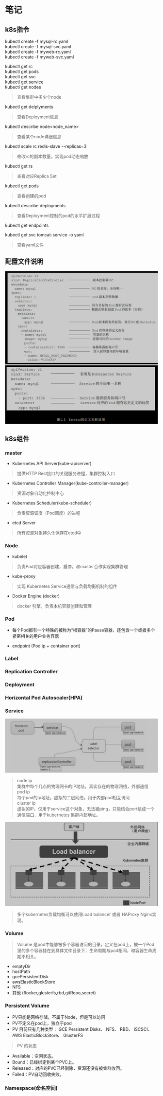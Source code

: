 # 笔记

## k8s指令  

kubectl create -f mysql-rc.yaml  
kubectl create -f mysql-svc.yaml  
kubectl create -f myweb-rc.yaml  
kubectl create -f myweb-svc.yaml  

kubectl get rc  
kubectl get pods  
kubectl get svc  
kubectl get service  
kubectl get nodes  
> 查看集群中多少个node  

kubectl get delplyments  
> 查看Deployment信息

kubectl describe node<node_name>
> 查看某个node详细信息  

kubectl scale rc redis-slave --replicas=3
> 修改rc的副本数量，实现pod动态缩放

kubectl get rs
> 查看对应Replica Set

kubectl get pods
> 查看创建的pod

kubectl describe deployments
> 查看Deployment控制的pod的水平扩展过程

kubectl get endpoints

kubectl get svc tomcat-service -o yaml
> 查看yaml文件

## 配置文件说明

![avatar](./img/replicationController.png)
![avatar](./img/service.png)

## k8s组件  

### master  

+ Kubernetes API Server(kube-apiserver)

> 提供HTTP Rest接口的关键服务进程，集群控制入口

+ Kubernetes Controller Manager(kube-controller-manager)

> 资源对象自动化控制中心

+ Kubernetes Scheduler(kube-scheduler)

> 负责资源调度（Pod调度）的进程

+ etcd Server

> 所有资源对象持久化保存在etcd中

### Node  

+ kubelet  

> 负责Pod对应容器创建，启停，和master合作实现集群管理

+ kube-proxy

> 实现 Kubernetes Service通信与负载均衡机制的组件

+ Docker Engine (docker)

> docker 引擎，负责本机容器创建和管理

### Pod  

+ 每个Pod都有一个特殊的被称为“根容器”的Pause容器，还包含一个或者多个紧密相关的用户业务容器  

+ endpoint (Pod ip + container port)

### Label

### Replication Controller  

### Deployment  

### Horizontal Pod Autoscaler(HPA)  

### Service

![avatar](./img/1_4_8_service.png)
> node ip  
集群中每个几点的物理网卡的IP地址，真实存在的物理网络，外部通信  
pod ip  
每个pod的ip地址，虚拟的二层网络，用于内部pod相互访问  
cluster ip  
虚拟的IP，仅用于service这个对象，无法被ping，只能结合port组成一个通信端口，用于kubernetes 集群内部地址。

![avatar](./img/service_proxy.png)
> 多个kubernetes负载均衡可以使用Load balancer 或者 HAProxy Nginx实现。

### Volume  

> Volume 是pod中能够被多个容器访问的目录，定义在pod上，被一个Pod里的多个容器挂在到具体文件目录下，生命周期与pod相同，和容器生命周期不相关。  

+ emptyDir  
+ hostPath
+ gcePersistentDisk
+ awsElasticBlockStore
+ NFS
+ 其他 (flocker,glusterfs,rbd,gitRepo,secret)

### Persistent Volume

+ PV只能是网络存储，不属于Node，但是可以访问
+ PV不定义在pod上，独立于pod  
+ PV 目前只有几种类型： GCE Persistent Disks、 NFS、 RBD、 iSCSCI、 AWS ElasticBlockStore、 GlusterFS  

> PV 的状态

+ Available：空闲状态。
+ Bound：已经绑定到某个PVC上。
+ Released：对应的PVC已经删除，资源还没有被集群收回。
+ Failed：PV自动回收失败。

### Namespace(命名空间)  

